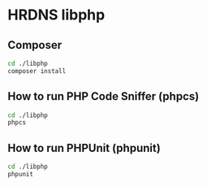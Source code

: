 # HRDNS libphp

## Composer

```bash
cd ./libphp
composer install
```

## How to run PHP Code Sniffer (phpcs)

```bash
cd ./libphp
phpcs
```
    
## How to run PHPUnit (phpunit)

```bash
cd ./libphp
phpunit
```
